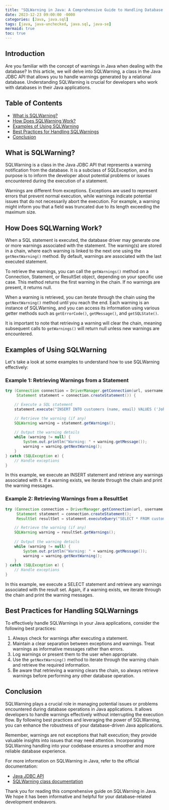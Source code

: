 ```yaml
---
title: "SQLWarning in Java: A Comprehensive Guide to Handling Database Warnings"
date: 2023-12-23 09:00:00 -0000
categories: [Java, java.sql]
tags: [java, java-unchecked, java.sql, java-se]
mermaid: true
toc: true
---
```



## Introduction

Are you familiar with the concept of warnings in Java when dealing with the database? In this article, we will delve into SQLWarning, a class in the Java JDBC API that allows you to handle warnings generated by a relational database. Understanding SQLWarning is crucial for developers who work with databases in their Java applications.

## Table of Contents

- [What is SQLWarning?](#what-is-sqlwarning)
- [How Does SQLWarning Work?](#how-does-sqlwarning-work)
- [Examples of Using SQLWarning](#examples-of-using-sqlwarning)
- [Best Practices for Handling SQLWarnings](#best-practices-for-handling-sqlwarnings)
- [Conclusion](#conclusion)

## What is SQLWarning?

SQLWarning is a class in the Java JDBC API that represents a warning notification from the database. It is a subclass of SQLException, and its purpose is to inform the developer about potential problems or issues encountered during the execution of a statement.

Warnings are different from exceptions. Exceptions are used to represent errors that prevent normal execution, while warnings indicate potential issues that do not necessarily abort the execution. For example, a warning might inform you that a field was truncated due to its length exceeding the maximum size.

## How Does SQLWarning Work?

When a SQL statement is executed, the database driver may generate one or more warnings associated with the statement. The warning(s) are stored in a chain, where each warning is linked to the next one using the `getNextWarning()` method. By default, warnings are associated with the last executed statement.

To retrieve the warnings, you can call the `getWarnings()` method on a Connection, Statement, or ResultSet object, depending on your specific use case. This method returns the first warning in the chain. If no warnings are present, it returns null.

When a warning is retrieved, you can iterate through the chain using the `getNextWarning()` method until you reach the end. Each warning is an instance of SQLWarning, and you can access its information using various getter methods such as `getErrorCode()`, `getMessage()`, and `getSQLState()`.

It is important to note that retrieving a warning will clear the chain, meaning subsequent calls to `getWarnings()` will return null unless new warnings are encountered.

## Examples of Using SQLWarning

Let's take a look at some examples to understand how to use SQLWarning effectively:

### Example 1: Retrieving Warnings from a Statement

```java
try (Connection connection = DriverManager.getConnection(url, username, password);
     Statement statement = connection.createStatement()) {

    // Execute a SQL statement
    statement.execute("INSERT INTO customers (name, email) VALUES ('John Doe', 'johndoe@example.com')");

    // Retrieve the warning (if any)
    SQLWarning warning = statement.getWarnings();
    
    // Output the warning details
    while (warning != null) {
        System.out.println("Warning: " + warning.getMessage());
        warning = warning.getNextWarning();
    }
} catch (SQLException e) {
    // Handle exceptions
}
```

In this example, we execute an INSERT statement and retrieve any warnings associated with it. If a warning exists, we iterate through the chain and print the warning messages.

### Example 2: Retrieving Warnings from a ResultSet

```java
try (Connection connection = DriverManager.getConnection(url, username, password);
     Statement statement = connection.createStatement();
     ResultSet resultSet = statement.executeQuery("SELECT * FROM customers")) {

    // Retrieve the warning (if any)
    SQLWarning warning = resultSet.getWarnings();
    
    // Output the warning details
    while (warning != null) {
        System.out.println("Warning: " + warning.getMessage());
        warning = warning.getNextWarning();
    }
} catch (SQLException e) {
    // Handle exceptions
}
```

In this example, we execute a SELECT statement and retrieve any warnings associated with the result set. Again, if a warning exists, we iterate through the chain and print the warning messages.

## Best Practices for Handling SQLWarnings

To effectively handle SQLWarnings in your Java applications, consider the following best practices:

1. Always check for warnings after executing a statement.
2. Maintain a clear separation between exceptions and warnings. Treat warnings as informative messages rather than errors.
3. Log warnings or present them to the user when appropriate.
4. Use the `getNextWarning()` method to iterate through the warning chain and retrieve the required information.
5. Be aware that retrieving a warning clears the chain, so always retrieve warnings before performing any other database operation.

## Conclusion

SQLWarning plays a crucial role in managing potential issues or problems encountered during database operations in Java applications. It allows developers to handle warnings effectively without interrupting the execution flow. By following best practices and leveraging the power of SQLWarning, you can enhance the robustness of your database-driven Java applications.

Remember, warnings are not exceptions that halt execution; they provide valuable insights into issues that may need attention. Incorporating SQLWarning handling into your codebase ensures a smoother and more reliable database experience.

For more information on SQLWarning in Java, refer to the official documentation:
- [Java JDBC API](https://docs.oracle.com/javase/8/docs/technotes/guides/jdbc/)
- [SQLWarning class documentation](https://docs.oracle.com/en/java/javase/11/docs/api/java.sql/java/sql/SQLWarning.html)

Thank you for reading this comprehensive guide on SQLWarning in Java. We hope it has been informative and helpful for your database-related development endeavors.
